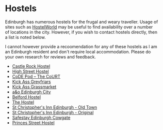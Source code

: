 # Hostels

Edinburgh has numerous hostels for the frugal and weary traveller. 
Usage of sites such as [HostelWorld](https://www.hostelworld.com/hostels/europe/scotland/edinburgh/) may be useful to find availability over a number of locations in the city. However, if you wish to contact hostels directly, then a list is noted below.

I cannot however provide a recoomendation for any of these hostels as I am an Edinburgh resident and don't require local accommodation. Please do your own research for reviews and feedback. 



* [Castle Rock Hostel](https://www.castlerockedinburgh.com/)
* [High Street Hostel](https://www.highstreethostel.com/)
* [CoDE Pod  – The CoURT](https://www.codehostels.com/)
* [Kick Ass Greyfriars](https://kickasshostels.co.uk/kick-ass-greyfriars/)
* [Kick Ass Grassmarket](https://kickasshostels.co.uk/kick-ass-grassmarket/)
* [a&o Edinburgh City](https://www.aohostels.com/en/edinburgh/edinburgh-city/)
* [Belford Hostel](https://www.belfordhostel.com/)
* [The Hostel](https://edinburghcitycentrehostels.co.uk/)
* [St Christopher's Inn Edinburgh - Old Town](https://www.st-christophers.co.uk/edinburgh/old-town-hostel/)
* [St Christopher's Inn Edinburgh - Original](https://www.st-christophers.co.uk/edinburgh/original-hostel/)
* [Safestay Edinburgh Cowgate](https://www.safestay.com/venue/safestay-edinburgh-cowgate/)
* [Princes Street Hostel](https://princesstreethostel.com/)